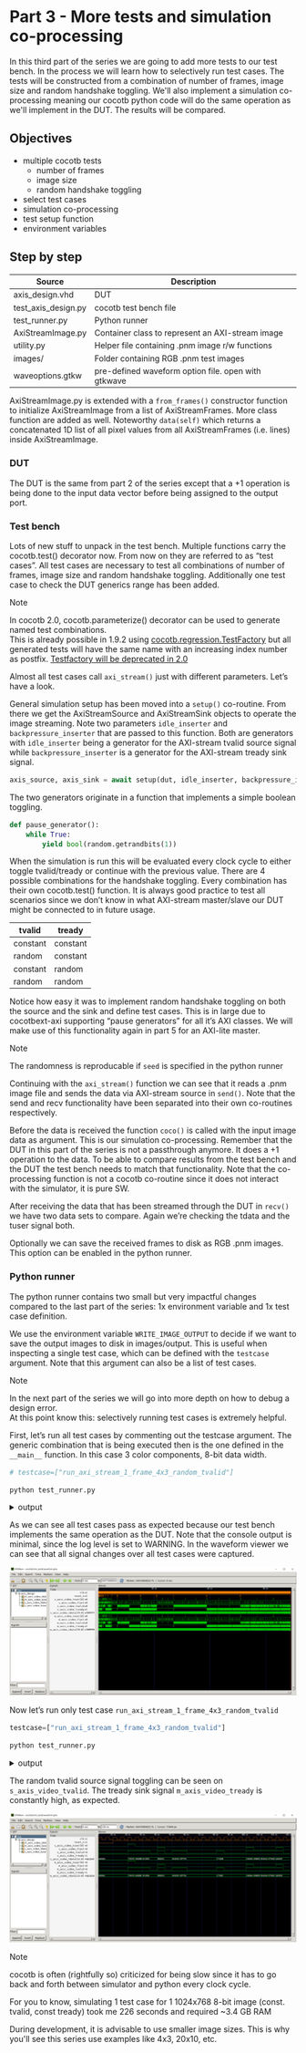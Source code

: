 # Part 3 - More tests and simulation co-processing

In this third part of the series we are going to add more tests to our test bench. In the process we will learn how to selectively run test cases. The tests will be constructed from a combination of number of frames, image size and random handshake toggling. We'll also implement a simulation co-processing meaning our cocotb python code will do the same operation as we'll implement in the DUT. The results will be compared.

## Objectives

- multiple cocotb tests
  - number of frames
  - image size
  - random handshake toggling
- select test cases
- simulation co-processing
- test setup function
- environment variables

## Step by step

<div align="center">

| Source    | Description |
| -------- | ------- |
| axis_design.vhd | DUT |
| test_axis_design.py |  cocotb test bench file |
| test_runner.py |  Python runner  |
| AxiStreamImage.py |  Container class to represent an AXI-stream image |
| utility.py |  Helper file containing .pnm image r/w functions |
| images/ |  Folder containing RGB .pnm test images |
| waveoptions.gtkw |  pre-defined waveform option file. open with gtkwave |

</div>

AxiStreamImage.py is extended with a `from_frames()` constructor function to initialize AxiStreamImage from a list of AxiStreamFrames. More class function are added as well. Noteworthy `data(self)` which returns a concatenated 1D list of all pixel values from all AxiStreamFrames (i.e. lines) inside AxiStreamImage.

### DUT

The DUT is the same from part 2 of the series except that a +1 operation is being done to the input data vector before being assigned to the output port.

### Test bench

Lots of new stuff to unpack in the test bench. Multiple functions carry the cocotb.test() decorator now. From now on they are referred to as “test cases”. All test cases are necessary to test all combinations of number of frames, image size and random handshake toggling. Additionally one test case to check the DUT generics range has been added.


> [!NOTE]
> In cocotb 2.0, cocotb.parameterize() decorator can be used to generate named test combinations. 
> <br> This is already possible in 1.9.2 using [cocotb.regression.TestFactory](https://docs.cocotb.org/en/v1.9.2/library_reference.html#cocotb.regression.TestFactory) but all generated tests will have the same name with an increasing index number as postfix. [Testfactory will be deprecated in 2.0](https://docs.cocotb.org/en/latest/library_reference.html#cocotb.regression.TestFactory)


Almost all test cases call `axi_stream()` just with different parameters. Let’s have a look. 

General simulation setup has been moved into a `setup()` co-routine. From there we get the AxiStreamSource and AxiStreamSink objects to operate the image streaming. Note two parameters `idle_inserter` and `backpressure_inserter` that are passed to this function. Both are generators with `idle_inserter` being a generator for the AXI-stream tvalid source signal while `backpressure_inserter` is a generator for the AXI-stream tready sink signal.

```python
axis_source, axis_sink = await setup(dut, idle_inserter, backpressure_inserter)
```

The two generators originate in a function that implements a simple boolean toggling.


```python
def pause_generator():
    while True:
        yield bool(random.getrandbits(1))
```

When the simulation is run this will be evaluated every clock cycle to either toggle tvalid/tready or continue with the previous value. There are 4 possible combinations for the handshake toggling. Every combination has their own cocotb.test() function. It is always good practice to test all scenarios since we don’t know in what AXI-stream master/slave our DUT might be connected to in future usage.

<div align="center">

| tvalid    | tready |
| -------- | ------- |
| constant | constant |
| random | constant |
| constant | random |
| random | random |

</div>

Notice how easy it was to implement random handshake toggling on both the source and the sink and define test cases. This is in large due to cocotbext-axi supporting “pause generators” for all it’s AXI classes. We will make use of this functionality again in part 5 for an AXI-lite master.

> [!NOTE]
> The randomness is reproducable if `seed` is specified in the python runner

Continuing with the `axi_stream()` function we can see that it reads a .pnm image file and sends the data via AXI-stream source in `send()`. Note that the send and recv functionality have been separated into their own co-routines respectively. 

Before the data is received the function `coco()` is called with the input image data as argument. This is our simulation co-processing. Remember that the DUT in this part of the series is not a passthrough anymore. It does a +1 operation to the data. To be able to compare results from the test bench and the DUT the test bench needs to match that functionality. Note that the co-processing function is not a cocotb co-routine since it does not interact with the simulator, it is pure SW.

After receiving the data that has been streamed through the DUT in `recv()` we have two data sets to compare. Again we’re checking the tdata and the tuser signal both.

Optionally we can save the received frames to disk as RGB .pnm images. This option can be enabled in the python runner.

### Python runner

The python runner contains two small but very impactful changes compared to the last part of the series: 1x environment variable and 1x test case definition.

We use the environment variable `WRITE_IMAGE_OUTPUT` to decide if we want to save the output images to disk in images/output. This is useful when inspecting a single test case, which can be defined with the `testcase` argument. Note that this argument can also be a list of test cases.

> [!NOTE]
> In the next part of the series we will go into more depth on how to debug a design error.
> <br>At this point know this: selectively running test cases is extremely helpful.

First, let’s run all test cases by commenting out the testcase argument. The generic combination that is being executed then is the one defined in the `__main__` function. In this case 3 color components, 8-bit data width.

```python
# testcase=["run_axi_stream_1_frame_4x3_random_tvalid"]
```

```python
python test_runner.py
```

<details>
  <summary>output</summary>

```
....
     0.00ns INFO     cocotb.regression                  running run_axi_stream_1_frame_4x3 (1/17)
    85.00ns INFO     cocotb.regression                  run_axi_stream_1_frame_4x3 passed
    85.00ns INFO     cocotb.regression                  running run_axi_stream_1_frame_4x3_random_tvalid (2/17)
   215.00ns INFO     cocotb.regression                  run_axi_stream_1_frame_4x3_random_tvalid passed
   215.00ns INFO     cocotb.regression                  running run_axi_stream_1_frame_4x3_random_tready (3/17)
   370.00ns INFO     cocotb.regression                  run_axi_stream_1_frame_4x3_random_tready passed
   370.00ns INFO     cocotb.regression                  running run_axi_stream_1_frame_4x3_random_tvalid_random_tready (4/17)
   630.00ns INFO     cocotb.regression                  run_axi_stream_1_frame_4x3_random_tvalid_random_tready passed
   630.00ns INFO     cocotb.regression                  running run_axi_stream_3_frames_4x3 (5/17)
   845.00ns INFO     cocotb.regression                  run_axi_stream_3_frames_4x3 passed
   845.00ns INFO     cocotb.regression                  running run_axi_stream_3_frames_4x3_random_tvalid (6/17)
  1235.00ns INFO     cocotb.regression                  run_axi_stream_3_frames_4x3_random_tvalid passed
  1235.00ns INFO     cocotb.regression                  running run_axi_stream_3_frames_4x3_random_tready (7/17)
  1690.00ns INFO     cocotb.regression                  run_axi_stream_3_frames_4x3_random_tready passed
  1690.00ns INFO     cocotb.regression                  running run_axi_stream_3_frames_4x3_random_tvalid_random_tready (8/17)
  2380.00ns INFO     cocotb.regression                  run_axi_stream_3_frames_4x3_random_tvalid_random_tready passed
  2380.00ns INFO     cocotb.regression                  running run_axi_stream_1_frame_20x10 (9/17)
  3405.00ns INFO     cocotb.regression                  run_axi_stream_1_frame_20x10 passed
  3405.00ns INFO     cocotb.regression                  running run_axi_stream_1_frame_20x10_random_tvalid (10/17)
  5525.00ns INFO     cocotb.regression                  run_axi_stream_1_frame_20x10_random_tvalid passed
  5525.00ns INFO     cocotb.regression                  running run_axi_stream_1_frame_20x10_random_tready (11/17)
  7560.00ns INFO     cocotb.regression                  run_axi_stream_1_frame_20x10_random_tready passed
  7560.00ns INFO     cocotb.regression                  running run_axi_stream_1_frame_20x10_random_tvalid_random_tready (12/17)
 10435.00ns INFO     cocotb.regression                  run_axi_stream_1_frame_20x10_random_tvalid_random_tready passed
 10435.00ns INFO     cocotb.regression                  running run_axi_stream_3_frames_20x10 (13/17)
 13470.00ns INFO     cocotb.regression                  run_axi_stream_3_frames_20x10 passed
 13470.00ns INFO     cocotb.regression                  running run_axi_stream_3_frames_20x10_random_tvalid (14/17)
 19395.00ns INFO     cocotb.regression                  run_axi_stream_3_frames_20x10_random_tvalid passed
 19395.00ns INFO     cocotb.regression                  running run_axi_stream_3_frames_20x10_random_tready (15/17)
 25450.00ns INFO     cocotb.regression                  run_axi_stream_3_frames_20x10_random_tready passed
 25450.00ns INFO     cocotb.regression                  running run_axi_stream_3_frames_20x10_random_tvalid_random_tready (16/17)
 34475.00ns INFO     cocotb.regression                  run_axi_stream_3_frames_20x10_random_tvalid_random_tready passed
 34475.00ns INFO     cocotb.regression                  running generics_range (17/17)
 34475.00ns INFO     cocotb.regression                  generics_range passed
 34475.00ns INFO     cocotb.regression                  ************************************************************************************************************************************
                                                        ** TEST                                                                        STATUS  SIM TIME (ns)  REAL TIME (s)  RATIO (ns/s) **
                                                        ************************************************************************************************************************************
                                                        ** test_axis_design.run_axi_stream_1_frame_4x3                                  PASS          85.00           0.01      11290.72  **
                                                        ** test_axis_design.run_axi_stream_1_frame_4x3_random_tvalid                    PASS         130.00           0.01      15119.64  **
                                                        ** test_axis_design.run_axi_stream_1_frame_4x3_random_tready                    PASS         155.00           0.01      15536.32  **
                                                        ** test_axis_design.run_axi_stream_1_frame_4x3_random_tvalid_random_tready      PASS         260.00           0.02      16341.77  **
                                                        ** test_axis_design.run_axi_stream_3_frames_4x3                                 PASS         215.00           0.01      15299.11  **
                                                        ** test_axis_design.run_axi_stream_3_frames_4x3_random_tvalid                   PASS         390.00           0.02      16631.71  **
                                                        ** test_axis_design.run_axi_stream_3_frames_4x3_random_tready                   PASS         455.00           0.03      17165.03  **
                                                        ** test_axis_design.run_axi_stream_3_frames_4x3_random_tvalid_random_tready     PASS         690.00           0.04      17352.72  **
                                                        ** test_axis_design.run_axi_stream_1_frame_20x10                                PASS        1025.00           0.06      16900.22  **
                                                        ** test_axis_design.run_axi_stream_1_frame_20x10_random_tvalid                  PASS        2120.00           0.12      18261.20  **
                                                        ** test_axis_design.run_axi_stream_1_frame_20x10_random_tready                  PASS        2035.00           0.12      17271.90  **
                                                        ** test_axis_design.run_axi_stream_1_frame_20x10_random_tvalid_random_tready    PASS        2875.00           0.16      17533.21  **
                                                        ** test_axis_design.run_axi_stream_3_frames_20x10                               PASS        3035.00           0.18      17211.66  **
                                                        ** test_axis_design.run_axi_stream_3_frames_20x10_random_tvalid                 PASS        5925.00           0.33      18161.92  **
                                                        ** test_axis_design.run_axi_stream_3_frames_20x10_random_tready                 PASS        6055.00           0.33      18443.80  **
                                                        ** test_axis_design.run_axi_stream_3_frames_20x10_random_tvalid_random_tready   PASS        9025.00           0.50      17997.53  **
                                                        ** test_axis_design.generics_range                                              PASS           0.00           0.00          0.01  **
                                                        ************************************************************************************************************************************
                                                        ** TESTS=17 PASS=17 FAIL=0 SKIP=0                                                          34475.00           2.04      16921.36  **
                                                        ************************************************************************************************************************************
```
</details>

As we can see all test cases pass as expected because our test bench implements the same operation as the DUT. Note that the console output is minimal, since the log level is set to WARNING. In the waveform viewer we can see that all signal changes over all test cases were captured.

<p align="center">
	<img src="../img/part3_waveform1.png">
</p>

Now let’s run only test case `run_axi_stream_1_frame_4x3_random_tvalid` 

```python
testcase=["run_axi_stream_1_frame_4x3_random_tvalid"]
```

```python
python test_runner.py
```

<details>
  <summary>output</summary>

```
....
     0.00ns INFO     cocotb.regression                  running run_axi_stream_1_frame_4x3_random_tvalid (1/1)
   130.00ns INFO     cocotb.regression                  run_axi_stream_1_frame_4x3_random_tvalid passed
   130.00ns INFO     cocotb.regression                  *******************************************************************************************************************
                                                        ** TEST                                                       STATUS  SIM TIME (ns)  REAL TIME (s)  RATIO (ns/s) **
                                                        *******************************************************************************************************************
                                                        ** test_axis_design.run_axi_stream_1_frame_4x3_random_tvalid   PASS         130.00           0.01      12858.07  **
                                                        *******************************************************************************************************************
                                                        ** TESTS=1 PASS=1 FAIL=0 SKIP=0                                             130.00           0.10       1283.25  **
                                                        *******************************************************************************************************************
```
</details>

The random tvalid source signal toggling can be seen on `s_axis_video_tvalid`. The tready sink signal `m_axis_video_tready` is constantly high, as expected.

<p align="center">
	<img src="../img/part3_waveform2.png">
</p>


> [!NOTE]
> cocotb is often (rightfully so) criticized for being slow since it has to go back and forth between simulator and python every clock cycle. 
> 
> For you to know, simulating 1 test case for 1 1024x768 8-bit image (const. tvalid, const tready) took me 226 seconds and required ~3.4 GB RAM
> 
> During development, it is advisable to use smaller image sizes. This is why you'll see this series use examples like 4x3, 20x10, etc.